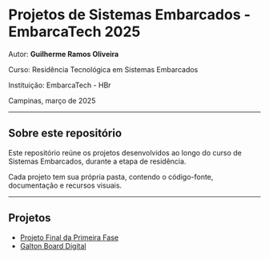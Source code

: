 # Projetos de Sistemas Embarcados - EmbarcaTech 2025

Autor: **Guilherme Ramos Oliveira**

Curso: Residência Tecnológica em Sistemas Embarcados

Instituição: EmbarcaTech - HBr

Campinas, março de 2025

---

## Sobre este repositório

Este repositório reúne os projetos desenvolvidos ao longo do curso de Sistemas Embarcados, durante a etapa de residência.  

Cada projeto tem sua própria pasta, contendo o código-fonte, documentação e recursos visuais.

---

## Projetos

- [Projeto Final da Primeira Fase](./projetos/proj_bitdoglab)
- [Galton Board Digital](./projetos/galton_board/)


